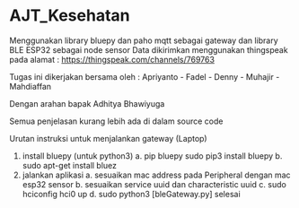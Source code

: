 # AJT_Kesehatan
Menggunakan library bluepy dan paho mqtt sebagai gateway dan library BLE ESP32 sebagai node sensor
Data dikirimkan menggunakan thingspeak pada alamat : https://thingspeak.com/channels/769763

Tugas ini dikerjakan bersama oleh :
Apriyanto - Fadel - Denny - Muhajir - Mahdiaffan

Dengan arahan bapak Adhitya Bhawiyuga

Semua penjelasan kurang lebih ada di dalam source code

Urutan instruksi untuk menjalankan gateway (Laptop)
 1. install bluepy (untuk python3)
     a. pip bluepy sudo pip3 install bluepy
     b. sudo apt-get install bluez
 2. jalankan aplikasi
     a. sesuaikan mac address pada Peripheral dengan mac esp32 sensor
     b. sesuaikan service uuid dan characteristic uuid
     c. sudo hciconfig hci0 up
     d. sudo python3 [bleGateway.py]
     selesai
